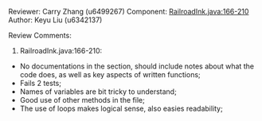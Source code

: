 Reviewer: Carry Zhang (u6499267)
Component: <RailroadInk.java:166-210>
Author: Keyu Liu (u6342137)

Review Comments:

1. RailroadInk.java:166-210:
  - No documentations in the section, should include notes about what the code does, as well as key aspects of written functions;
  - Fails 2 tests;
  - Names of variables are bit tricky to understand;
  - Good use of other methods in the file;
  - The use of loops makes logical sense, also easies readability;